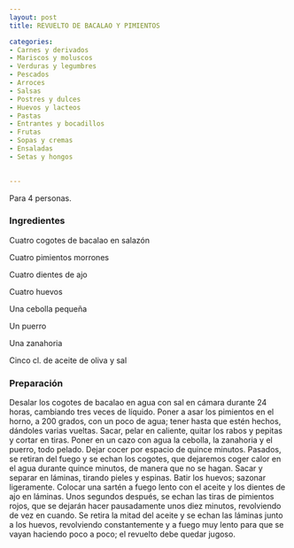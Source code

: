 ```yaml
---
layout: post
title: REVUELTO DE BACALAO Y PIMIENTOS

categories:
- Carnes y derivados
- Mariscos y moluscos
- Verduras y legumbres
- Pescados
- Arroces
- Salsas
- Postres y dulces
- Huevos y lacteos
- Pastas
- Entrantes y bocadillos
- Frutas
- Sopas y cremas
- Ensaladas
- Setas y hongos
 

---
```

Para 4 personas.

<h3>Ingredientes</h3>

Cuatro cogotes de bacalao en salazón

Cuatro pimientos morrones

Cuatro dientes de ajo

Cuatro huevos

Una cebolla pequeña

Un puerro

Una zanahoria

Cinco cl. de aceite de oliva y sal

<h3>Preparación</h3>

Desalar los cogotes de bacalao en agua con sal en cámara durante 24 horas, cambiando tres veces de líquido. Poner a asar los pimientos en el horno, a 200 grados, con un poco de agua; tener hasta que estén hechos, dándoles varias vueltas. Sacar, pelar en caliente, quitar los rabos y pepitas y cortar en tiras. Poner en un cazo con agua la cebolla, la zanahoria y el puerro, todo pelado. Dejar cocer por espacio de quince minutos. Pasados, se retiran del fuego y se echan los cogotes, que dejaremos coger calor en el agua durante quince minutos, de manera que no se hagan. Sacar y separar en láminas, tirando pieles y espinas. Batir los huevos; sazonar ligeramente. Colocar una sartén a fuego lento con el aceite y los dientes de ajo en láminas. Unos segundos después, se echan las tiras de pimientos rojos, que se dejarán hacer pausadamente unos diez minutos, revolviendo de vez en cuando. Se retira la mitad del aceite y se echan las láminas junto a los huevos, revolviendo constantemente y a fuego muy lento para que se vayan haciendo poco a poco; el revuelto debe quedar jugoso.

